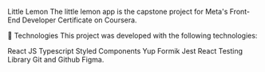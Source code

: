 Little Lemon
The little lemon app is the capstone project for Meta's Front-End Developer Certificate on Coursera.

🚀 Technologies
This project was developed with the following technologies:

React JS
Typescript
Styled Components
Yup
Formik
Jest
React Testing Library
Git and Github
Figma.
